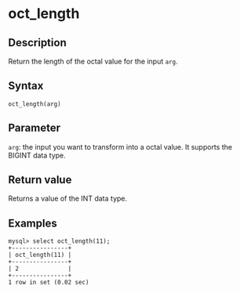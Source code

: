 # oct_length

## Description

Return the length of the octal value for the input `arg`.

## Syntax

```Shell
oct_length(arg)
```

## Parameter

`arg`: the input you want to transform into a octal value. It supports the BIGINT data type.

## Return value

Returns a value of the INT data type.

## Examples

```Plain
mysql> select oct_length(11);
+----------------+
| oct_length(11) |
+----------------+
| 2              |
+----------------+
1 row in set (0.02 sec)
```
